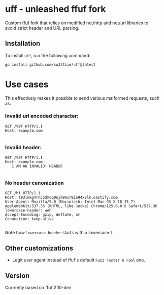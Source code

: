# uff - unleashed ffuf fork

Custom [ffuf](https://github.com/ffuf/ffuf) fork that relies on modified net/http and net/url libraries to avoid strict header and URL parsing.

## Installation

To install `uff`, run the following command:

```bash
go install github.com/sw33tLie/uff@latest
```

# Use cases

This effectively makes it possible to send various malformed requests, such as:

### Invalid url encoded character:

```
GET /%9f HTTP/1.1
Host: example.com


```

### Invalid header:

```http
GET /%9f HTTP/1.1
Host: example.com
   I AM AN INVALID: HEADER


```

### No header canonization

```http
GET /hi HTTP/1.1
Host: t93lmkg4rn3bdmoq9ujd9acr8ie94xvlk.oastify.com
User-Agent: Mozilla/5.0 (Macintosh; Intel Mac OS X 10_15_7) AppleWebKit/537.36 (KHTML, like Gecko) Chrome/125.0.0.0 Safari/537.36
lowercase-header: weh
Accept-Encoding: gzip, deflate, br
Connection: keep-alive


```

Note how `lowercase-header` starts with a lowercase `l`.

## Other customizations

- Legit user agent instead of ffuf's default `Fuzz Faster U Fool` one.
## Version

Currently based on ffuf 2.10-dev

